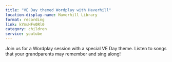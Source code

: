 ```yaml
---
title: "VE Day themed Wordplay with Haverhill"
location-display-name: Haverhill Library
format: recording
link: kYmuHFv0Rl0
category: children
service: youtube
---
```


Join us for a Wordplay session with a special VE Day theme. Listen to songs that your grandparents may remember and sing along!
